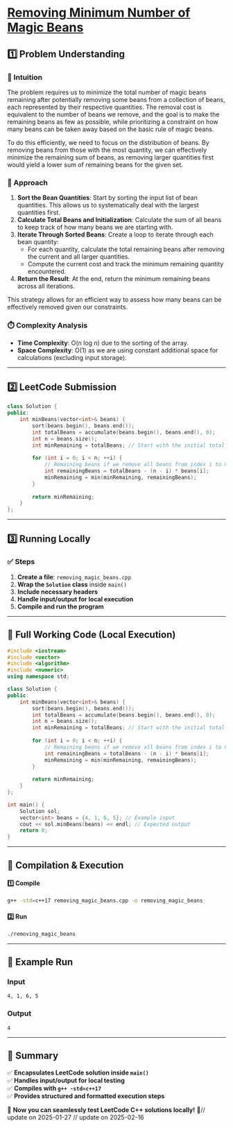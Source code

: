 # **[Removing Minimum Number of Magic Beans](https://leetcode.com/problems/removing-minimum-number-of-magic-beans/description/)**  

## **1️⃣ Problem Understanding**  
### **📌 Intuition**  
The problem requires us to minimize the total number of magic beans remaining after potentially removing some beans from a collection of beans, each represented by their respective quantities. The removal cost is equivalent to the number of beans we remove, and the goal is to make the remaining beans as few as possible, while prioritizing a constraint on how many beans can be taken away based on the basic rule of magic beans.

To do this efficiently, we need to focus on the distribution of beans. By removing beans from those with the most quantity, we can effectively minimize the remaining sum of beans, as removing larger quantities first would yield a lower sum of remaining beans for the given set.

### **🚀 Approach**  
1. **Sort the Bean Quantities**: Start by sorting the input list of bean quantities. This allows us to systematically deal with the largest quantities first.
2. **Calculate Total Beans and Initialization**: Calculate the sum of all beans to keep track of how many beans we are starting with.
3. **Iterate Through Sorted Beans**: Create a loop to iterate through each bean quantity:
   - For each quantity, calculate the total remaining beans after removing the current and all larger quantities.
   - Compute the current cost and track the minimum remaining quantity encountered.
4. **Return the Result**: At the end, return the minimum remaining beans across all iterations.

This strategy allows for an efficient way to assess how many beans can be effectively removed given our constraints.

### **⏱️ Complexity Analysis**  
- **Time Complexity**: O(n log n) due to the sorting of the array.
- **Space Complexity**: O(1) as we are using constant additional space for calculations (excluding input storage).

---  

## **2️⃣ LeetCode Submission**  
```cpp
class Solution {
public:
    int minBeans(vector<int>& beans) {
        sort(beans.begin(), beans.end());
        int totalBeans = accumulate(beans.begin(), beans.end(), 0);
        int n = beans.size();
        int minRemaining = totalBeans; // Start with the initial total as the minimum.
        
        for (int i = 0; i < n; ++i) {
            // Remaining beans if we remove all beans from index i to n-1
            int remainingBeans = totalBeans - (n - i) * beans[i];
            minRemaining = min(minRemaining, remainingBeans);
        }
        
        return minRemaining;
    }
};
```  

---  

## **3️⃣ Running Locally**  
### **✅ Steps**  
1. **Create a file**: `removing_magic_beans.cpp`  
2. **Wrap the `Solution` class** inside `main()`  
3. **Include necessary headers**  
4. **Handle input/output for local execution**  
5. **Compile and run the program**  

---  

## **📝 Full Working Code (Local Execution)**  
```cpp
#include <iostream>
#include <vector>
#include <algorithm>
#include <numeric>
using namespace std;

class Solution {
public:
    int minBeans(vector<int>& beans) {
        sort(beans.begin(), beans.end());
        int totalBeans = accumulate(beans.begin(), beans.end(), 0);
        int n = beans.size();
        int minRemaining = totalBeans; // Start with the initial total as the minimum.
        
        for (int i = 0; i < n; ++i) {
            // Remaining beans if we remove all beans from index i to n-1
            int remainingBeans = totalBeans - (n - i) * beans[i];
            minRemaining = min(minRemaining, remainingBeans);
        }
        
        return minRemaining;
    }
};

int main() {
    Solution sol;
    vector<int> beans = {4, 1, 6, 5}; // Example input
    cout << sol.minBeans(beans) << endl; // Expected output
    return 0;
}  
```  

---  

## **🔧 Compilation & Execution**  
#### **1️⃣ Compile**  
```bash
g++ -std=c++17 removing_magic_beans.cpp -o removing_magic_beans
```  

#### **2️⃣ Run**  
```bash
./removing_magic_beans
```  

---  

## **🎯 Example Run**  
### **Input**  
```
4, 1, 6, 5
```  
### **Output**  
```
4
```  

---  

## **📌 Summary**  
✅ **Encapsulates LeetCode solution inside `main()`**  
✅ **Handles input/output for local testing**  
✅ **Compiles with `g++ -std=c++17`**  
✅ **Provides structured and formatted execution steps**  

🚀 **Now you can seamlessly test LeetCode C++ solutions locally!** 🚀// update on 2025-01-27
// update on 2025-02-16
